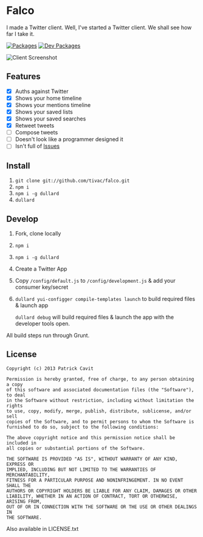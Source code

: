 Falco
=======

I made a Twitter client. Well, I've started a Twitter client. We shall see how far I take it.

[![Packages](https://david-dm.org/tivac/falco/status.png)](https://david-dm.org/tivac/falco/)
[![Dev Packages](https://david-dm.org/tivac/falco/dev-status.png)](https://david-dm.org/tivac/falco/)

![Client Screenshot](http://tivac.com/images/falco.png)

## Features ##

- [x] Auths against Twitter
- [x] Shows your home timeline
- [x] Shows your mentions timeline
- [x] Shows your saved lists
- [x] Shows your saved searches
- [x] Retweet tweets
- [ ] Compose tweets
- [ ] Doesn't look like a programmer designed it
- [ ] Isn't full of [Issues](https://github.com/tivac/falco/issues?state=open)

## Install ##

1. `git clone git://github.com/tivac/falco.git`
1. `npm i`
1. `npm i -g dullard`
1. `dullard`

## Develop ##

1. Fork, clone locally
1. `npm i`
1. `npm i -g dullard`
1. Create a Twitter App
1. Copy `/config/default.js` to `/config/development.js` & add your consumer key/secret
1. `dullard yui-configger compile-templates launch` to build required files & launch app
    
    `dullard debug` will build required files & launch the app with the developer tools open.

All build steps run through Grunt.

## License ##

```
Copyright (c) 2013 Patrick Cavit

Permission is hereby granted, free of charge, to any person obtaining a copy
of this software and associated documentation files (the "Software"), to deal
in the Software without restriction, including without limitation the rights
to use, copy, modify, merge, publish, distribute, sublicense, and/or sell
copies of the Software, and to permit persons to whom the Software is
furnished to do so, subject to the following conditions:

The above copyright notice and this permission notice shall be included in
all copies or substantial portions of the Software.

THE SOFTWARE IS PROVIDED "AS IS", WITHOUT WARRANTY OF ANY KIND, EXPRESS OR
IMPLIED, INCLUDING BUT NOT LIMITED TO THE WARRANTIES OF MERCHANTABILITY,
FITNESS FOR A PARTICULAR PURPOSE AND NONINFRINGEMENT. IN NO EVENT SHALL THE
AUTHORS OR COPYRIGHT HOLDERS BE LIABLE FOR ANY CLAIM, DAMAGES OR OTHER
LIABILITY, WHETHER IN AN ACTION OF CONTRACT, TORT OR OTHERWISE, ARISING FROM,
OUT OF OR IN CONNECTION WITH THE SOFTWARE OR THE USE OR OTHER DEALINGS IN
THE SOFTWARE.
```

Also available in LICENSE.txt
